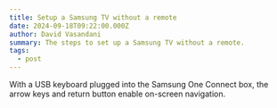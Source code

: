 ```yaml
---
title: Setup a Samsung TV without a remote
date: 2024-09-18T09:22:00.000Z
author: David Vasandani
summary: The steps to set up a Samsung TV without a remote.
tags:
  - post
---
```

With a USB keyboard plugged into the Samsung One Connect box, the arrow keys and return button enable on-screen navigation.
